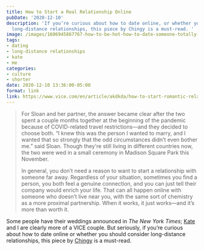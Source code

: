```yaml
---
title: How to Start a Real Relationship Online
pubDate: '2020-12-10'
description: 'If you’re curious about how to date online, or whether you should consider
  long-distance relationships, this piece by Chingy is a must-read. '
image: /images/1606945867767-how-to-be-hot-how-to-date-someone-totally-onlinehf.jpeg.webp
tags:
- dating
- long-distance relationships
- kate
- me
categories:
- culture
- shorter
date: 2020-12-10 13:36:00-05:00
format: link
link: https://www.vice.com/en/article/akdkda/how-to-start-romantic-relationship-online-long-distance
---
```


> For Sloan and her partner, the answer became clear after the two spent a couple months together at the beginning of the pandemic because of COVID-related travel restrictions—and they decided to choose both. “I knew this was the person I wanted to marry, and I wanted that so strongly that the odd circumstances didn’t even bother me.” said Sloan. Though they're still living in different countries now, the two were wed in a small ceremony in Madison Square Park this November. 
> 
> In general, you don’t need a reason to want to start a relationship with someone far away. Regardless of your situation, sometimes you find a person, you both feel a genuine connection, and you can just tell their company would enrich your life. That can all happen online with someone who doesn’t live near you, with the same sort of chemistry as a more proximal partnership. When it works, it just works—and it’s more than worth it.

Some people have their weddings announced in _The New York Times_; [Kate](https://twitter.com/girly_juice/) and I are clearly more of a VICE couple. But seriously, if you’re curious about how to date online or whether you should consider long-distance relationships, this piece by [Chingy](https://twitter.com/thegaychingy/) is a must-read. 
